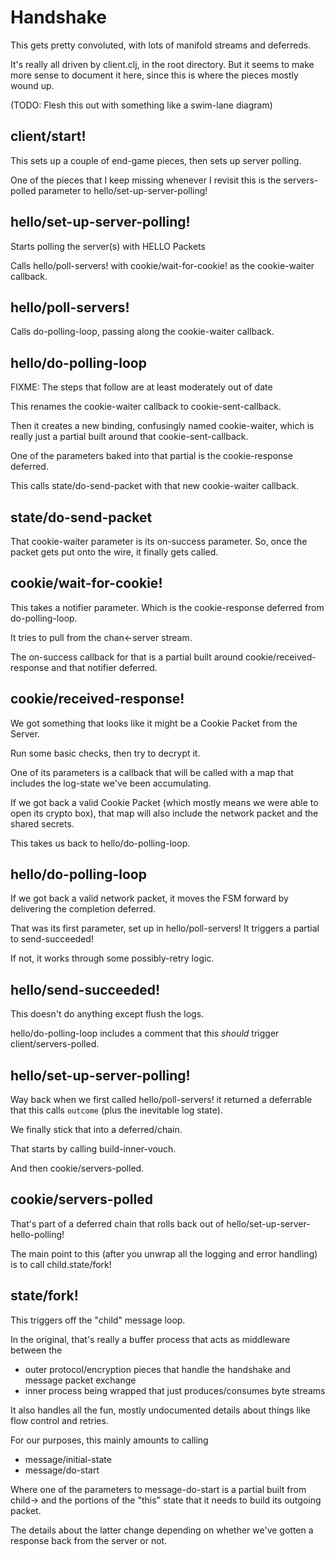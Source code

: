 # Handshake

This gets pretty convoluted, with lots of manifold streams and deferreds.

It's really all driven by client.clj, in the root directory. But it seems to
make more sense to document it here, since this is where the pieces mostly
wound up.

(TODO: Flesh this out with something like a swim-lane diagram)

## client/start!

This sets up a couple of end-game pieces, then sets up server polling.

One of the pieces that I keep missing whenever I revisit this is the
servers-polled parameter to hello/set-up-server-polling!

## hello/set-up-server-polling!

Starts polling the server(s) with HELLO Packets

Calls hello/poll-servers! with cookie/wait-for-cookie! as the cookie-waiter
callback.

## hello/poll-servers!

Calls do-polling-loop, passing along the cookie-waiter callback.

## hello/do-polling-loop

FIXME: The steps that follow are at least moderately out of date

This renames the cookie-waiter callback to cookie-sent-callback.

Then it creates a new binding, confusingly named cookie-waiter,
which is really just a partial built around that cookie-sent-callback.

One of the parameters baked into that partial is the cookie-response
deferred.

This calls state/do-send-packet with that new cookie-waiter callback.

## state/do-send-packet

That cookie-waiter parameter is its on-success parameter. So, once the
packet gets put onto the wire, it finally gets called.

## cookie/wait-for-cookie!

This takes a notifier parameter. Which is the cookie-response deferred
from do-polling-loop.

It tries to pull from the chan<-server stream.

The on-success callback for that is a partial built around
cookie/received-response and that notifier deferred.

## cookie/received-response!

We got something that looks like it might be a Cookie Packet from the
Server.

Run some basic checks, then try to decrypt it.

One of its parameters is a callback that will be called with a map
that includes the log-state we've been accumulating.

If we got back a valid Cookie Packet (which mostly means we were
able to open its crypto box), that map will also include
the network packet and the shared secrets.

This takes us back to hello/do-polling-loop.

## hello/do-polling-loop

If we got back a valid network packet, it moves the FSM forward by
delivering the completion deferred.

That was its first parameter, set up in hello/poll-servers! It
triggers a partial to send-succeeded!

If not, it works through some possibly-retry logic.

## hello/send-succeeded!

This doesn't do anything except flush the logs.

hello/do-polling-loop includes a comment that this
*should* trigger client/servers-polled.

## hello/set-up-server-polling!

Way back when we first called hello/poll-servers! it returned
a deferrable that this calls `outcome` (plus the inevitable log
state).

We finally stick that into a deferred/chain.

That starts by calling build-inner-vouch.

And then cookie/servers-polled.

## cookie/servers-polled

That's part of a deferred chain that rolls back out of
hello/set-up-server-hello-polling!

The main point to this (after you unwrap all the logging
and error handling) is to call child.state/fork!

## state/fork!

This triggers off the "child" message loop.

In the original, that's really a buffer process that acts
as middleware between the

* outer protocol/encryption pieces
  that handle the handshake and message packet exchange
* inner process being wrapped that just produces/consumes
  byte streams

It also handles all the fun, mostly undocumented details
about things like flow control and retries.

For our purposes, this mainly amounts to calling

* message/initial-state
* message/do-start

Where one of the parameters to message-do-start is a
partial built from child-> and the portions of the
"this" state that it needs to build its outgoing
packet.

The details about the latter change depending on whether
we've gotten a response back from the server or not.
